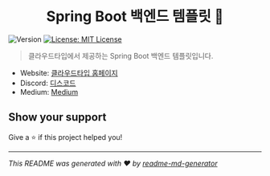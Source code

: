 <h1 align="center">Spring Boot 백엔드 템플릿 👋</h1>
<p>
  <img alt="Version" src="https://img.shields.io/badge/version-1.0.0-blue.svg?cacheSeconds=2592000" />
  <a href="#" target="_blank">
    <img alt="License: MIT License" src="https://img.shields.io/badge/License-MIT License-yellow.svg" />
  </a>
</p>

> 클라우드타입에서 제공하는 Spring Boot 백엔드 템플릿입니다.

* Website: [클라우드타입 홈페이지](https://cloudtype.io/)
* Discord: [디스코드](https://discord.com/invite/dxQ2JBKHaF)
* Medium: [Medium](https://cloudtype.io/)

## Show your support

Give a ⭐️ if this project helped you!

***
_This README was generated with ❤️ by [readme-md-generator](https://github.com/kefranabg/readme-md-generator)_
